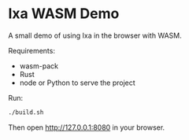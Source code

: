# Ixa WASM Demo

A small demo of using Ixa in the browser with WASM. 

Requirements:

- wasm-pack
- Rust
- node or Python to serve the project

Run:

```bash
./build.sh
```

Then open http://127.0.0.1:8080 in your browser.
